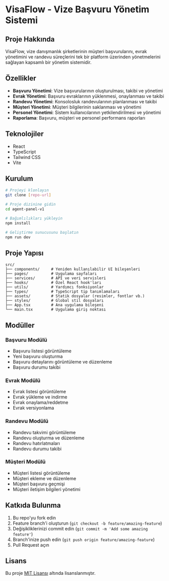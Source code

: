 # VisaFlow - Vize Başvuru Yönetim Sistemi

## Proje Hakkında

VisaFlow, vize danışmanlık şirketlerinin müşteri başvurularını, evrak yönetimini ve randevu süreçlerini tek bir platform üzerinden yönetmelerini sağlayan kapsamlı bir yönetim sistemidir.

## Özellikler

- **Başvuru Yönetimi**: Vize başvurularının oluşturulması, takibi ve yönetimi
- **Evrak Yönetimi**: Başvuru evraklarının yüklenmesi, onaylanması ve takibi
- **Randevu Yönetimi**: Konsolosluk randevularının planlanması ve takibi
- **Müşteri Yönetimi**: Müşteri bilgilerinin saklanması ve yönetimi
- **Personel Yönetimi**: Sistem kullanıcılarının yetkilendirilmesi ve yönetimi
- **Raporlama**: Başvuru, müşteri ve personel performans raporları

## Teknolojiler

- React
- TypeScript
- Tailwind CSS
- Vite

## Kurulum

```bash
# Projeyi klonlayın
git clone [repo-url]

# Proje dizinine gidin
cd agent-panel-v1

# Bağımlılıkları yükleyin
npm install

# Geliştirme sunucusunu başlatın
npm run dev
```

## Proje Yapısı

```
src/
├── components/     # Yeniden kullanılabilir UI bileşenleri
├── pages/          # Uygulama sayfaları
├── services/       # API ve veri servisleri
├── hooks/          # Özel React hook'ları
├── utils/          # Yardımcı fonksiyonlar
├── types/          # TypeScript tip tanımlamaları
├── assets/         # Statik dosyalar (resimler, fontlar vb.)
├── styles/         # Global stil dosyaları
├── App.tsx         # Ana uygulama bileşeni
└── main.tsx        # Uygulama giriş noktası
```

## Modüller

### Başvuru Modülü
- Başvuru listesi görüntüleme
- Yeni başvuru oluşturma
- Başvuru detaylarını görüntüleme ve düzenleme
- Başvuru durumu takibi

### Evrak Modülü
- Evrak listesi görüntüleme
- Evrak yükleme ve indirme
- Evrak onaylama/reddetme
- Evrak versiyonlama

### Randevu Modülü
- Randevu takvimi görüntüleme
- Randevu oluşturma ve düzenleme
- Randevu hatırlatmaları
- Randevu durumu takibi

### Müşteri Modülü
- Müşteri listesi görüntüleme
- Müşteri ekleme ve düzenleme
- Müşteri başvuru geçmişi
- Müşteri iletişim bilgileri yönetimi

## Katkıda Bulunma

1. Bu repo'yu fork edin
2. Feature branch'i oluşturun (`git checkout -b feature/amazing-feature`)
3. Değişikliklerinizi commit edin (`git commit -m 'Add some amazing feature'`)
4. Branch'inize push edin (`git push origin feature/amazing-feature`)
5. Pull Request açın

## Lisans

Bu proje [MIT Lisansı](LICENSE) altında lisanslanmıştır.
